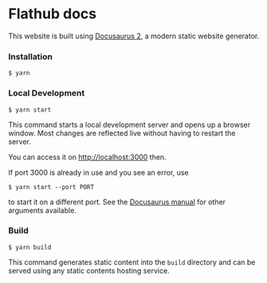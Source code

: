 # Flathub docs

This website is built using [Docusaurus 2](https://docusaurus.io/), a modern static website generator.

### Installation

```
$ yarn
```

### Local Development

```
$ yarn start
```

This command starts a local development server and opens up a browser window. Most changes are reflected live without having to restart the server.

You can access it on [http://localhost:3000](http://localhost:3000) then.

If port 3000 is already in use and you see an error, use

```
$ yarn start --port PORT
```

to start it on a different port. See the [Docusaurus manual](https://docusaurus.io/docs/cli#docusaurus-cli-commands)
for other arguments available.

### Build

```
$ yarn build
```

This command generates static content into the `build` directory and can be served using any static contents hosting service.
